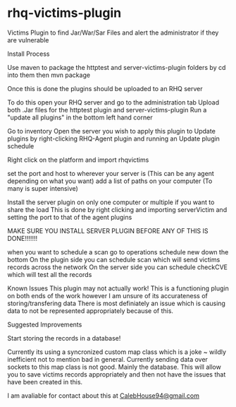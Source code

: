 rhq-victims-plugin
==================

Victims Plugin to find Jar/War/Sar Files and alert the administrator if they are vulnerable


Install Process

Use maven to package the httptest and server-victims-plugin folders by cd into them then mvn package

Once this is done the plugins should be uploaded to an RHQ server

To do this open your RHQ server and go to the administration tab
Upload both .Jar files for the httptest plugin and server-victims-plugin
Run a "update all plugins" in the bottom left hand corner

Go to inventory
Open the server you wish to apply this plugin to
Update plugins by right-clicking RHQ-Agent plugin and running an Update plugin schedule

Right click on the platform and import rhqvictims

set the port and host to wherever your server is (This can be any agent depending on what you want)
add a list of paths on your computer (To many is super intensive)

Install the server plugin on only one computer or multiple if you want to share the load
This is done by right clicking and importing serverVictim and setting the port to that of the agent plugins

MAKE SURE YOU INSTALL SERVER PLUGIN BEFORE ANY OF THIS IS DONE!!!!!!!

when you want to schedule a scan go to operations schedule new down the bottom 
On the plugin side you can schedule scan which will send victims records across the network
On the server side you can schedule checkCVE which will test all the records




Known Issues
This plugin may not actually work!
  This is a functioning plugin on both ends of the work however I am unsure of its accurateness of storing/transfering data
  There is most definiately an issue which is causing data to not be represented appropriately because of this.

Suggested Improvements

Start storing the records in a database!

  Currently its using a syncronized custom map class which is a joke ~ wildly inefficient not to mention bad in general.
  Currently sending data over sockets to this map class is not good.
Mainly the database. This will allow you to save victims records appropriately and then not have the issues that have been created in this.

I am avaliable for contact about this at CalebHouse94@gmail.com
  
